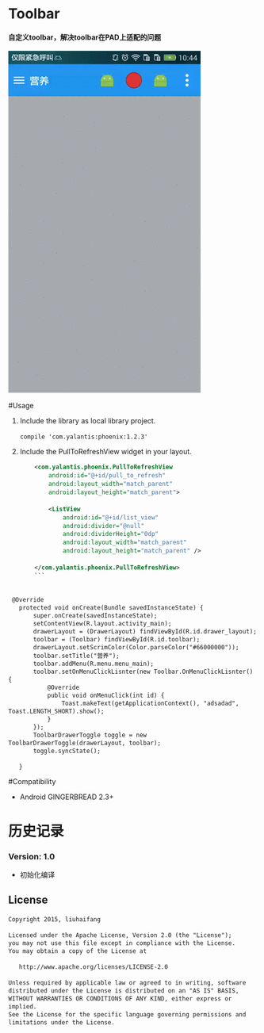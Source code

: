 # Toolbar

#### 自定义toolbar，解决toolbar在PAD上适配的问题


<img src="/snapshot/shapshot.gif" alt="alt text" style="width:200;height:200">

#Usage


1. Include the library as local library project.

    ``` compile 'com.yalantis:phoenix:1.2.3' ```

2. Include the PullToRefreshView widget in your layout.

	```xml
	    <com.yalantis.phoenix.PullToRefreshView
	        android:id="@+id/pull_to_refresh"
	        android:layout_width="match_parent"
	        android:layout_height="match_parent">
	
	        <ListView
	            android:id="@+id/list_view"
	            android:divider="@null"
	            android:dividerHeight="0dp"
	            android:layout_width="match_parent"
	            android:layout_height="match_parent" />
	
	    </com.yalantis.phoenix.PullToRefreshView> 
    	```
       

 ```
  @Override
    protected void onCreate(Bundle savedInstanceState) {
        super.onCreate(savedInstanceState);
        setContentView(R.layout.activity_main);
        drawerLayout = (DrawerLayout) findViewById(R.id.drawer_layout);
        toolbar = (Toolbar) findViewById(R.id.toolbar);
        drawerLayout.setScrimColor(Color.parseColor("#66000000"));
        toolbar.setTitle("营养");
        toolbar.addMenu(R.menu.menu_main);
        toolbar.setOnMenuClickLisnter(new Toolbar.OnMenuClickLisnter() {
            @Override
            public void onMenuClick(int id) {
                Toast.makeText(getApplicationContext(), "adsadad", Toast.LENGTH_SHORT).show();
            }
        });
        ToolbarDrawerToggle toggle = new ToolbarDrawerToggle(drawerLayout, toolbar);
        toggle.syncState();

    }
  ```


#Compatibility
  
  * Android GINGERBREAD 2.3+
  
# 历史记录


### Version: 1.0

  * 初始化编译


## License

    Copyright 2015, liuhaifang

    Licensed under the Apache License, Version 2.0 (the "License");
    you may not use this file except in compliance with the License.
    You may obtain a copy of the License at

       http://www.apache.org/licenses/LICENSE-2.0

    Unless required by applicable law or agreed to in writing, software
    distributed under the License is distributed on an "AS IS" BASIS,
    WITHOUT WARRANTIES OR CONDITIONS OF ANY KIND, either express or implied.
    See the License for the specific language governing permissions and
    limitations under the License.
